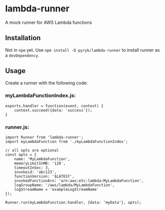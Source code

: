 # lambda-runner
A mock runner for AWS Lambda functions

## Installation

Not in `npm` yet. Use `npm install -D pyryk/lambda-runner` to install runner as a `devDependency`.

## Usage

Create a runner with the following code:

### myLambdaFunctionIndex.js:

    exports.handler = function(event, context) {
        context.succeed({data: 'success'});
    }


### runner.js:

    import Runner from 'lambda-runner';
    import myLambdaFunction from './myLambdaFunctionIndex';

    // all opts are optional
    const opts = {
        name: 'MyLambdaFunction',
        memoryLimitInMB: '128',
        timeoutInSec: 3,
        invokeid: 'abc123',
        functionVersion: '$LATEST',
        invokedFunctionArn: 'arn:aws:etc:lambda:MyLambdaFunction',
        logGroupName: '/aws/lambda/MyLambdaFunction',
        logStreamName = 'exampleLogStreamName'
    });

    Runner.run(myLambdaFunction.handler, {data: 'myData'}, opts);
